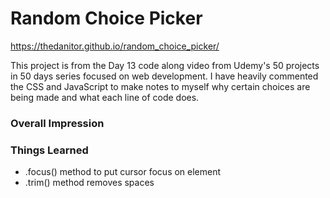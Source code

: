 # Random Choice Picker

https://thedanitor.github.io/random_choice_picker/

This project is from the Day 13 code along video from Udemy's 50 projects in 50 days series focused on web development. I have heavily commented the CSS and JavaScript to make notes to myself why certain choices are being made and what each line of code does.

### Overall Impression



### Things Learned

* .focus() method to put cursor focus on element
* .trim() method removes spaces 

